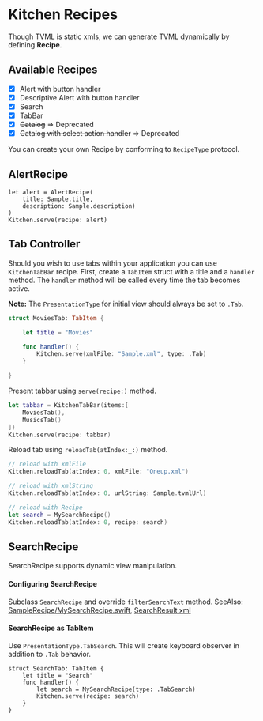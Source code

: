 # Kitchen Recipes
Though TVML is static xmls, we can generate TVML dynamically by defining **Recipe**.

## Available Recipes

- [x] Alert with button handler
- [x] Descriptive Alert with button handler
- [x] Search
- [x] TabBar
- [x] ~~Catalog~~ => Deprecated
- [x] ~~Catalog with select action handler~~ => Deprecated

You can create your own Recipe by conforming to `RecipeType` protocol.

## AlertRecipe
```
let alert = AlertRecipe(
    title: Sample.title,
    description: Sample.description)
)
Kitchen.serve(recipe: alert)
```

## Tab Controller

Should you wish to use tabs within your application you can use `KitchenTabBar` recipe. First, create a `TabItem` struct with a title and a `handler` method. The `handler` method will be called every time the tab becomes active.

**Note:** The `PresentationType` for initial view should always be set to `.Tab`.

````swift
struct MoviesTab: TabItem {

    let title = "Movies"

    func handler() {
        Kitchen.serve(xmlFile: "Sample.xml", type: .Tab)
    }

}
````

Present tabbar using `serve(recipe:)` method.

````swift
let tabbar = KitchenTabBar(items:[
    MoviesTab(),
    MusicsTab()
])
Kitchen.serve(recipe: tabbar)
````

Reload tab using `reloadTab(atIndex:_:)` method.

```swift
// reload with xmlFile
Kitchen.reloadTab(atIndex: 0, xmlFile: "Oneup.xml")

// reload with xmlString
Kitchen.reloadTab(atIndex: 0, urlString: Sample.tvmlUrl)

// reload with Recipe
let search = MySearchRecipe()
Kitchen.reloadTab(atIndex: 0, recipe: search)
```

## SearchRecipe
SearchRecipe supports dynamic view manipulation.

#### Configuring SearchRecipe
Subclass `SearchRecipe` and override `filterSearchText` method.
SeeAlso: [SampleRecipe/MySearchRecipe.swift](https://github.com/toshi0383/TVMLKitchen/blob/master/SampleRecipe/MySearchRecipe.swift), [SearchResult.xml](https://github.com/toshi0383/TVMLKitchen/blob/master/Sources/Templates/SearchResult.xml)

#### SearchRecipe as TabItem
Use `PresentationType.TabSearch`. This will create keyboard observer in addition to `.Tab` behavior.
```
struct SearchTab: TabItem {
    let title = "Search"
    func handler() {
        let search = MySearchRecipe(type: .TabSearch)
        Kitchen.serve(recipe: search)
    }
}
```

